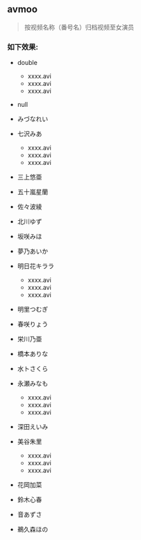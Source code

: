 ## avmoo

> 按视频名称（番号名）归档视频至女演员


### 如下效果:
+ double
    + xxxx.avi
    + xxxx.avi
    + xxxx.avi
+ null
+ みづなれい
+ 七沢みあ
    + xxxx.avi
    + xxxx.avi
    + xxxx.avi
+ 三上悠亜
+ 五十嵐星蘭
+ 佐々波綾
+ 北川ゆず
+ 坂咲みほ
+ 夢乃あいか
+ 明日花キララ
    + xxxx.avi
    + xxxx.avi
    + xxxx.avi
+ 明里つむぎ
+ 春咲りょう
+ 栄川乃亜
+ 橋本ありな
+ 水トさくら
+ 永瀬みなも
    + xxxx.avi
    + xxxx.avi
    + xxxx.avi
+ 深田えいみ
+ 美谷朱里
    + xxxx.avi
    + xxxx.avi
    + xxxx.avi
+ 花岡加菜
+ 鈴木心春
+ 音あずさ

+ 鵜久森ほの